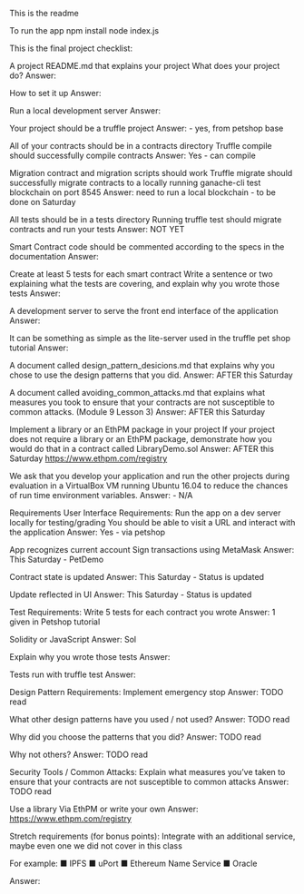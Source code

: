This is the readme

To run the app
npm install 
node index.js




This is the final project checklist: 

A project README.md that explains your project
What does your project do?
Answer: 

How to set it up
Answer: 

Run a local development server
Answer: 
 
Your project should be a truffle project
Answer: - yes, from petshop base

All of your contracts should be in a contracts directory
Truffle compile should successfully compile contracts
Answer: Yes - can compile

Migration contract and migration scripts should work
Truffle migrate should successfully migrate contracts to a locally running ganache-cli test blockchain on port 8545
Answer: need to run a local blockchain - to be done on Saturday

All tests should be in a tests directory
Running truffle test should migrate contracts and run your tests
Answer: NOT YET 
 
Smart Contract code should be commented according to the specs in the documentation
Answer: 
 
Create at least 5 tests for each smart contract
Write a sentence or two explaining what the tests are covering, and explain why you wrote those tests
Answer: 
 
A development server to serve the front end interface of the application
Answer: 

It can be something as simple as the lite-server used in the truffle pet shop tutorial
Answer: 
 
A document called design_pattern_desicions.md that explains why you chose to use the design patterns that you did.
Answer: AFTER this Saturday

A document called avoiding_common_attacks.md that explains what measures you took to ensure that your contracts are not susceptible to common attacks. (Module 9 Lesson 3)
Answer: AFTER this Saturday 
 
Implement a library or an EthPM package in your project
If your project does not require a library or an EthPM package, demonstrate how you would do that in a contract called LibraryDemo.sol
Answer: AFTER this Saturday 
https://www.ethpm.com/registry
  
We ask that you develop your application and run the other projects during evaluation in a VirtualBox VM running Ubuntu 16.04 to reduce the chances of run time environment variables.
Answer: - N/A
 
Requirements
User Interface Requirements:
Run the app on a dev server locally for testing/grading
You should be able to visit a URL and interact with the application
Answer: Yes - via petshop

App recognizes current account
Sign transactions using MetaMask
Answer: This Saturday - PetDemo 

Contract state is updated
Answer: This Saturday - Status is updated

Update reflected in UI
Answer: This Saturday - Status is updated
 
Test Requirements:
Write 5 tests for each contract you wrote
Answer: 1 given in Petshop tutorial

Solidity or JavaScript
Answer: Sol

Explain why you wrote those tests
Answer: 

Tests run with truffle test
Answer: 
 
Design Pattern Requirements:
Implement emergency stop
Answer: TODO read 

What other design patterns have you used / not used?
Answer: TODO read 

Why did you choose the patterns that you did?
Answer: TODO read 

Why not others?
Answer: TODO read 
 
Security Tools / Common Attacks:
Explain what measures you’ve taken to ensure that your contracts are not susceptible to common attacks
Answer: TODO read 
 
Use a library
Via EthPM or write your own
Answer: 
https://www.ethpm.com/registry

Stretch requirements (for bonus points):
Integrate with an additional service, maybe even one we did not cover in this class

For example:
■      IPFS
■      uPort
■      Ethereum Name Service
■      Oracle

Answer: 
